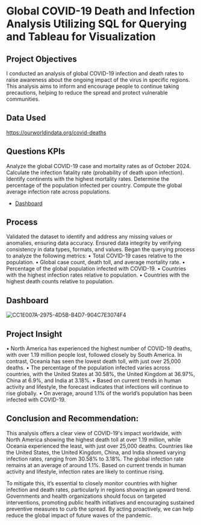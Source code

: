 # Global COVID-19 Death and Infection Analysis Utilizing SQL for Querying and Tableau for Visualization

## Project Objectives
I conducted an analysis of global COVID-19 infection and death rates to raise awareness about the ongoing impact of the virus in specific regions. This analysis aims to inform and encourage people to continue taking precautions, helping to reduce the spread and protect vulnerable communities.

## Data Used
https://ourworldindata.org/covid-deaths

## Questions KPIs
Analyze the global COVID-19 case and mortality rates as of October 2024.
Calculate the infection fatality rate (probability of death upon infection).
Identify continents with the highest mortality rates.
Determine the percentage of the population infected per country.
Compute the global average infection rate across populations.

- <a href="https://github.com/OrisTheAnalyst/COVID-19-Death-and-Infection-Analysis-Utilising-SQL-and-Tableau/blob/19c40b656e4df00b9e38642778050eb9f0b454fd/Dashboard%201%20(1).png"> Dashboard </a>


## Process
Validated the dataset to identify and address any missing values or anomalies, ensuring data accuracy.
Ensured data integrity by verifying consistency in data types, formats, and values.
Began the querying process to analyze the following metrics:
•	Total COVID-19 cases relative to the population.
•	Global case count, death toll, and average mortality rate.
•	Percentage of the global population infected with COVID-19.
•	Countries with the highest infection rates relative to population.
•	Countries with the highest death counts relative to population.


## Dashboard

![CC1E007A-2975-4D5B-B4D7-904C7E3074F4](https://github.com/user-attachments/assets/7fea5da6-d02c-46e2-a3ce-7007ef0a77f4)

## Project Insight
•	North America has experienced the highest number of COVID-19 deaths, with over 1.19 million people lost, followed closely by South America. In contrast, Oceania has seen the lowest death toll, with just over 25,000 deaths.
•	The percentage of the population infected varies across countries, with the United States at 30.58%, the United Kingdom at 36.97%, China at 6.9%, and India at 3.18%.
•	Based on current trends in human activity and lifestyle, the forecast indicates that infections will continue to rise globally.
•	On average, around 1.1% of the world’s population has been infected with COVID-19.


## Conclusion and Recommendation:

This analysis offers a clear view of COVID-19's impact worldwide, with North America showing the highest death toll at over 1.19 million, while Oceania experienced the least, with just over 25,000 deaths. Countries like the United States, the United Kingdom, China, and India showed varying infection rates, ranging from 30.58% to 3.18%. The global infection rate remains at an average of around 1.1%. Based on current trends in human activity and lifestyle, infection rates are likely to continue rising.

To mitigate this, it’s essential to closely monitor countries with higher infection and death rates, particularly in regions showing an upward trend. Governments and health organizations should focus on targeted interventions, promoting public health initiatives and encouraging sustained preventive measures to curb the spread. By acting proactively, we can help reduce the global impact of future waves of the pandemic.


